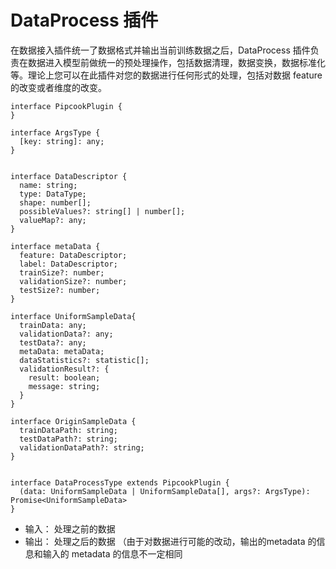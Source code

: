 # DataProcess 插件

在数据接入插件统一了数据格式并输出当前训练数据之后，DataProcess 插件负责在数据进入模型前做统一的预处理操作，包括数据清理，数据变换，数据标准化等。理论上您可以在此插件对您的数据进行任何形式的处理，包括对数据 feature 的改变或者维度的改变。

```
interface PipcookPlugin {
}

interface ArgsType {
  [key: string]: any;
}


interface DataDescriptor {
  name: string;
  type: DataType;
  shape: number[];
  possibleValues?: string[] | number[];
  valueMap?: any;
}

interface metaData {
  feature: DataDescriptor;
  label: DataDescriptor;
  trainSize?: number;
  validationSize?: number;
  testSize?: number;
}

interface UniformSampleData{
  trainData: any;
  validationData?: any;
  testData?: any;
  metaData: metaData;
  dataStatistics?: statistic[];
  validationResult?: {
    result: boolean;
    message: string;
  }
}

interface OriginSampleData {
  trainDataPath: string;
  testDataPath?: string;
  validationDataPath?: string;
}


interface DataProcessType extends PipcookPlugin {
  (data: UniformSampleData | UniformSampleData[], args?: ArgsType): Promise<UniformSampleData>
}
```

- 输入： 处理之前的数据
- 输出： 处理之后的数据 （由于对数据进行可能的改动，输出的metadata 的信息和输入的 metadata 的信息不一定相同

